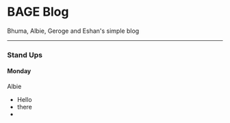 # BAGE Blog

Bhuma, Albie, Geroge and Eshan's simple blog

***

### Stand Ups

#### Monday

Albie
  - Hello
  - there
  -
